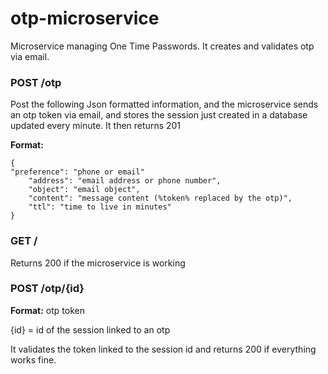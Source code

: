 # otp-microservice

Microservice managing One Time Passwords. It creates and validates otp via email.

### POST /otp

Post the following Json formatted information, and the microservice sends an otp token via email, and stores the session just created in a database updated every minute.
It then returns 201

**Format:**

	{
    "preference": "phone or email"
		"address": "email address or phone number",
		"object": "email object",
		"content": "message content (%token% replaced by the otp)",
		"ttl": "time to live in minutes"
	}
  
  
### GET /

Returns 200 if the microservice is working


### POST /otp/{id}

**Format:** otp token

{id} = id of the session linked to an otp 

It validates the token linked to the session id and returns 200 if everything works fine.

